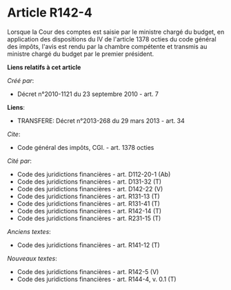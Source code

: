 # Article R142-4

Lorsque la Cour des comptes est saisie par le ministre chargé du budget, en application des dispositions du IV de l'article
1378 octies du code général des impôts, l'avis est rendu par la chambre compétente et transmis au ministre chargé du budget
par le premier président.

**Liens relatifs à cet article**

_Créé par_:

  - Décret n°2010-1121 du 23 septembre 2010 - art. 7

**Liens**:

  - TRANSFERE: Décret n°2013-268 du 29 mars 2013 - art. 34

_Cite_:

  - Code général des impôts, CGI. - art. 1378 octies

_Cité par_:

  - Code des juridictions financières - art. D112-20-1 (Ab)
  - Code des juridictions financières - art. D131-32 (T)
  - Code des juridictions financières - art. D142-22 (V)
  - Code des juridictions financières - art. R131-13 (T)
  - Code des juridictions financières - art. R131-41 (T)
  - Code des juridictions financières - art. R142-14 (T)
  - Code des juridictions financières - art. R231-15 (T)

_Anciens textes_:

  - Code des juridictions financières - art. R141-12 (T)

_Nouveaux textes_:

  - Code des juridictions financières - art. R142-5 (V)
  - Code des juridictions financières - art. R144-4, v. 0.1 (T)
